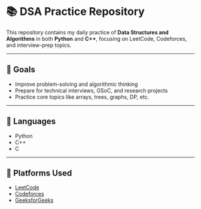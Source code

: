 # 📚 DSA Practice Repository

This repository contains my daily practice of **Data Structures and Algorithms** in both **Python** and **C++**, focusing on LeetCode, Codeforces, and interview-prep topics.

---

## 🎯 Goals

- Improve problem-solving and algorithmic thinking
- Prepare for technical interviews, GSoC, and research projects
- Practice core topics like arrays, trees, graphs, DP, etc.

---

## 🔧 Languages

- Python 
- C++
- C

---

## 🏁 Platforms Used

- [LeetCode](https://leetcode.com/)
- [Codeforces](https://codeforces.com/)
- [GeeksforGeeks](https://www.geeksforgeeks.org/)

